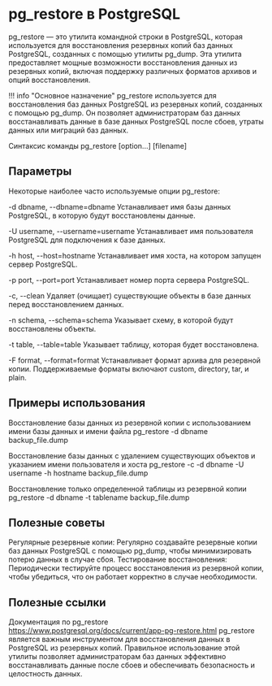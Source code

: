 # pg_restore в PostgreSQL
pg_restore — это утилита командной строки в PostgreSQL, которая используется для восстановления резервных копий баз данных PostgreSQL, созданных с помощью утилиты pg_dump. Эта утилита предоставляет мощные возможности восстановления данных из резервных копий, включая поддержку различных форматов архивов и опций восстановления.

!!! info "Основное назначение"
pg_restore используется для восстановления баз данных PostgreSQL из резервных копий, созданных с помощью pg_dump. Он позволяет администраторам баз данных восстанавливать данные в базе данных PostgreSQL после сбоев, утраты данных или миграций баз данных.

Синтаксис команды
pg_restore [option...] [filename]

## Параметры
Некоторые наиболее часто используемые опции pg_restore:

-d dbname, --dbname=dbname
Устанавливает имя базы данных PostgreSQL, в которую будут восстановлены данные.

-U username, --username=username
Устанавливает имя пользователя PostgreSQL для подключения к базе данных.

-h host, --host=hostname
Устанавливает имя хоста, на котором запущен сервер PostgreSQL.

-p port, --port=port
Устанавливает номер порта сервера PostgreSQL.

-c, --clean
Удаляет (очищает) существующие объекты в базе данных перед восстановлением данных.

-n schema, --schema=schema
Указывает схему, в которой будут восстановлены объекты.

-t table, --table=table
Указывает таблицу, которая будет восстановлена.

-F format, --format=format
Устанавливает формат архива для резервной копии. Поддерживаемые форматы включают custom, directory, tar, и plain.

## Примеры использования
Восстановление базы данных из резервной копии с использованием имени базы данных и имени файла
pg_restore -d dbname backup_file.dump

Восстановление базы данных с удалением существующих объектов и указанием имени пользователя и хоста
pg_restore -c -d dbname -U username -h hostname backup_file.dump

Восстановление только определенной таблицы из резервной копии
pg_restore -d dbname -t tablename backup_file.dump

## Полезные советы
Регулярные резервные копии: Регулярно создавайте резервные копии баз данных PostgreSQL с помощью pg_dump, чтобы минимизировать потерю данных в случае сбоя.
Тестирование восстановления: Периодически тестируйте процесс восстановления из резервной копии, чтобы убедиться, что он работает корректно в случае необходимости.

## Полезные ссылки
Документация по pg_restore
https://www.postgresql.org/docs/current/app-pg-restore.html
pg_restore является важным инструментом для восстановления данных в PostgreSQL из резервных копий. Правильное использование этой утилиты позволяет администраторам баз данных эффективно восстанавливать данные после сбоев и обеспечивать безопасность и целостность данных.